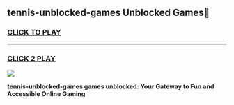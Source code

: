 
## tennis-unblocked-games Unblocked Games👋
<h3>
<a href="https://news.freeplayer.one?title=tennis-unblocked-games&ref=16F">CLICK TO PLAY</a></h3>
<hr>

<h3>
<a href="https://news.freeplayer.one?title=tennis-unblocked-games&ref=16F">CLICK 2 PLAY</a>
  
</h3>

<a href="https://news.freeplayer.one?title=tennis-unblocked-games&ref=16F/"><img src="https://clearcache.store/games.png"></a>


**tennis-unblocked-games games unblocked: Your Gateway to Fun and Accessible Online Gaming**

